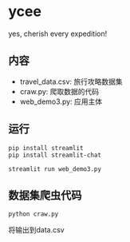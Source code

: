 # ycee
yes, cherish every expedition!

## 内容
- travel_data.csv: 旅行攻略数据集
- craw.py: 爬取数据的代码
- web_demo3.py: 应用主体

## 运行
```
pip install streamlit
pip install streamlit-chat

streamlit run web_demo3.py
```

## 数据集爬虫代码
```
python craw.py
```
将输出到data.csv
